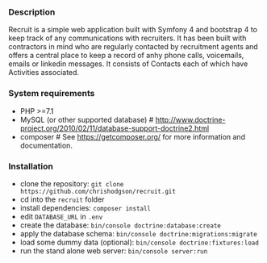 ### Description
Recruit is a simple web application built with Symfony 4 and bootstrap 4 to keep track of any communications 
with recruiters. It has been built with contractors in mind who are regularly contacted by recruitment agents and 
offers a central place to keep a record of anhy phone calls, voicemails, emails or linkedin messages. It consists of 
Contacts each of which have Activities associated. 

### System requirements
- PHP >=7.1
- MySQL (or other supported database) # http://www.doctrine-project.org/2010/02/11/database-support-doctrine2.html 
- composer # See https://getcomposer.org/ for more information and documentation.

### Installation 
- clone the repository: `git clone https://github.com/chrishodgson/recruit.git` 
- cd into the `recruit` folder                     
- install dependencies: `composer install`  
- edit `DATABASE_URL` in `.env`
- create the database: `bin/console doctrine:database:create`  
- apply the database schema: `bin/console doctrine:migrations:migrate`  
- load some dummy data (optional): `bin/console doctrine:fixtures:load`  
- run the stand alone web server: `bin/console server:run` 